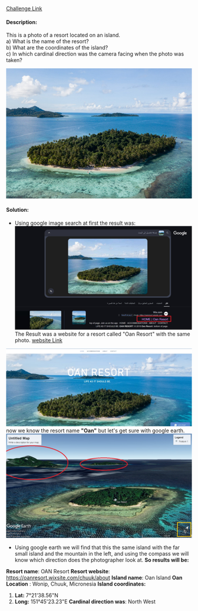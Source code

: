 [Challenge Link](https://gralhix.com/list-of-osint-exercises/osint-exercise-005/)

#### Description:

This is a photo of a resort located on an island.  
a) What is the name of the resort?  
b) What are the coordinates of the island?  
c) In which cardinal direction was the camera facing when the photo was taken?

![Source](Source.jpg)

#### Solution:
* Using google image search at first the result was:
  ![Search-result](Search-result.jpg)
The Result was a website for a resort called "Oan Resort" with the same photo. [website Link](https://oanresort.wixsite.com/chuuk)

![Website](website.jpg)
now we know the resort name **"Oan"** but let's get sure with google earth.
![map](map.jpg)
* Using google earth we will find that this the same island with the far small island and the mountain in the left, and using the compass we will know which direction does the photographer look at.
**So results will be:**

**Resort name**: OAN Resort
**Resort website**: https://oanresort.wixsite.com/chuuk/about
**Island name**: Oan Island 
**Oan Location** : Wonip, Chuuk, Micronesia 
**Island coordinates:** 
1. **Lat:**   7°21'38.56"N
2. **Long:** 151°45'23.23"E
**Cardinal direction was**:   North West

